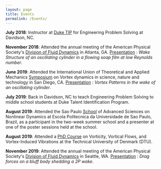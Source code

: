 ```yaml
---
layout: page
title: Events
permalink: /Events/
---
```


**July 2018**: Instructor at [Duke TIP](https://tip.duke.edu) for Engineering Problem Solving at Davidson, NC.

**November 2018**: Attended the annual meeting of the American Physical Society's [Division of Fluid Dynamics](https://www.aps.org/units/dfd/) in Atlanta, GA. [Presentation](https://meetings.aps.org/Meeting/DFD18/Session/M16.1) : _Wake Structure of an oscillating cylinder in a flowing soap film at low Reynolds number_.

**June 2019**: Attended the International Union of Theoretical and Applied Mechanics [Symposium](https://iutam2019.eng.ucsd.edu/) on Vortex dynamics in science, nature and technology in San Diego, CA. [Presentation](https://drive.google.com/file/d/1fMubzmWWRl5RkEdGKEX2yegpoHEUYuc1/view) : _Vortex Patterns in the wake of an oscillating cylinder_. 

**July 2019**: Back in Davidson, NC to teach Engineering Problem Solving to middle school students at Duke Talent Identification Program.

**August 2019**: Attended the Sao Paulo [School](http://usp.br/spnl/) of Advanced Sciences on Nonlinear Dynamics at Escola Politecnica da Universidade de Sao Paulo, Brazil, as a participant in the two-week summer school and a presenter at one of the poster sessions held at the school.

**August 2019**: Attended a [PhD Course](http://vortex.compute.dtu.dk/index.html) on Vorticity, Vortical Flows, and Vortex-Induced Vibrations at the Technical University of Denmark (DTU).

**November 2019**: Attended the annual meeting of the American Physical Society's [Division of Fluid Dynamics](https://www.aps.org/units/dfd/) in Seattle, WA. [Presentation](https://meetings.aps.org/Meeting/DFD19/Session/C12.1) : _Drag forces on a bluff body shedding a 2P wake_. 
